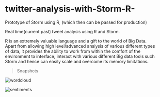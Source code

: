 # twitter-analysis-with-Storm-R-
Prototype of Storm using R, (which then can be passed for production)

Real time(current past) tweet analysis using R and Storm. 

R is an extremely valuable language and a gift to the world of Big Data. Apart from allowing high level/advanced analysis of various different types of data, it provides the ability to work from within the comfort of the environment to interface, interact with various different Big data tools such Storm and hence can easily scale and overcome its memory limitations. 

>Snapshots


![wordcloud](https://cloud.githubusercontent.com/assets/11197322/8509053/b9a79c08-225a-11e5-9ac8-a777758025d4.png?ra=true "wordcloud")


![sentiments](https://cloud.githubusercontent.com/assets/11197322/8509053/b9a79c08-225a-11e5-9ac8-a777758025d4.png?ra=true "sentiments")
